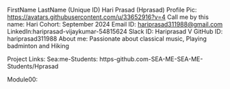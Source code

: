 FirstName LastName (Unique ID) Hari Prasad (Hprasad)
Profile Pic: https://avatars.githubusercontent.com/u/33652916?v=4
Call me by this name: Hari
Cohort: September 2024
Email ID: hariprasad311988@gmail.com
LinkedIn:hariprasad-vijaykumar-54815624
Slack ID: Hariprasad V
GitHub ID: hariprasad311988
About me:
Passionate about classical music, Playing badminton and Hiking

Project Links:
Sea:me-Students:
https-github.com-SEA-ME-SEA-ME-Students/Hprasad

Module00:
